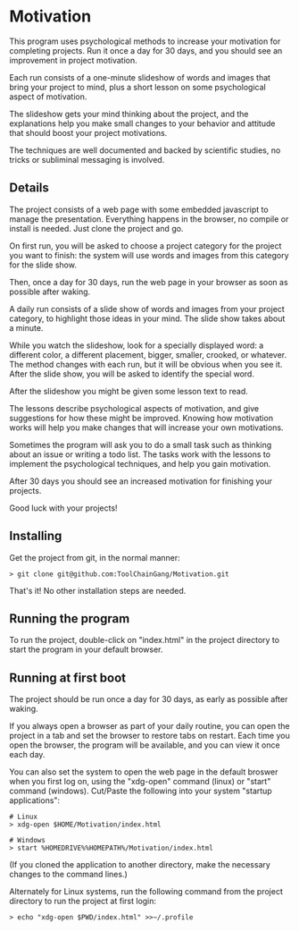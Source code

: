 # Motivation

This program uses psychological methods to increase your motivation for completing
projects. Run it once a day for 30 days, and you should see an improvement in
project motivation.

Each run consists of a one-minute slideshow of words and images that bring your project
to mind, plus a short lesson on some psychological aspect of motivation.

The slideshow gets your mind thinking about the project, and the explanations help
you make small changes to your behavior and attitude that should boost your project
motivations.

The techniques are well documented and backed by scientific studies, no tricks or
subliminal messaging is involved.

## Details

The project consists of a web page with some embedded javascript to manage the presentation.
Everything happens in the browser, no compile or install is needed. Just clone the project
and go.

On first run, you will be asked to choose a project category for the project you want to
finish: the system will use words and images from this category for the slide show.

Then, once a day for 30 days, run the web page in your browser as soon as possible after waking.

A daily run consists of a slide show of words and images from your project category, to
highlight those ideas in your mind. The slide show takes about a minute.

While you watch the slideshow, look for a specially displayed word: a different color,
a different placement, bigger, smaller, crooked, or whatever. The method changes with each
run, but it will be obvious when you see it. After the slide show, you will be asked to
identify the special word.

After the slideshow you might be given some lesson text to read.

The lessons describe psychological aspects of motivation, and give suggestions for
how these might be improved. Knowing how motivation works will help you make changes that
will increase your own motivations.

Sometimes the program will ask you to do a small task such as thinking about an issue or
writing a todo list. The tasks work with the lessons to implement the psychological
techniques, and help you gain motivation.

After 30 days you should see an increased motivation for finishing your projects.

Good luck with your projects!

## Installing

Get the project from git, in the normal manner:

````
> git clone git@github.com:ToolChainGang/Motivation.git
````

That's it! No other installation steps are needed.

## Running the program

To run the project, double-click on "index.html" in the project directory
to start the program in your default browser.

## Running at first boot

The project should be run once a day for 30 days, as early as possible after waking.

If you always open a browser as part of your daily routine, you can open the project in a tab and set
the browser to restore tabs on restart. Each time you open the browser, the program will be available,
and you can view it once each day.

You can also set the system to open the web page in the default broswer when you first log on, using the "xdg-open"
command (linux) or "start" command (windows). Cut/Paste the following into your system "startup applications":

````
# Linux
> xdg-open $HOME/Motivation/index.html

# Windows
> start %HOMEDRIVE%%HOMEPATH%/Motivation/index.html 
````
(If you cloned the application to another directory, make the necessary changes to the command lines.)


Alternately for Linux systems, run the following command from the project directory to run
the project at first login:

```
> echo "xdg-open $PWD/index.html" >>~/.profile
```

